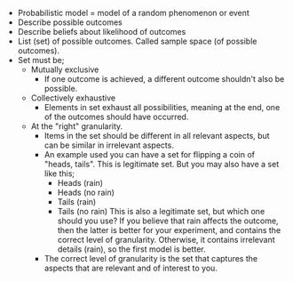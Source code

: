 - Probabilistic model = model of a random phenomenon or event
- Describe possible outcomes
- Describe beliefs about likelihood of outcomes
- List (set) of possible outcomes. Called sample space (of possible outcomes).
- Set must be;
    - Mutually exclusive
        - If one outcome is achieved, a different outcome shouldn't also be possible.
    - Collectively exhaustive
        - Elements in set exhaust all possibilities, meaning at the end, one of the outcomes should have occurred.
    - At the "right" granularity.
        - Items in the set should be different in all relevant aspects, but can be similar in irrelevant aspects. 
        - An example used you can have a set for flipping a coin of "heads, tails". This is legitimate set. But you may also have a set like this;
            - Heads (rain)
            - Heads (no rain)
            - Tails (rain)
            - Tails (no rain)
        This is also a legitimate set, but which one should you use? If you believe that rain affects the outcome, then the latter is better for your experiment, and contains the correct level of granularity. Otherwise, it contains irrelevant details (rain), so the first model is better.
        - The correct level of granularity is the set that captures the aspects that are relevant and of interest to you. 

